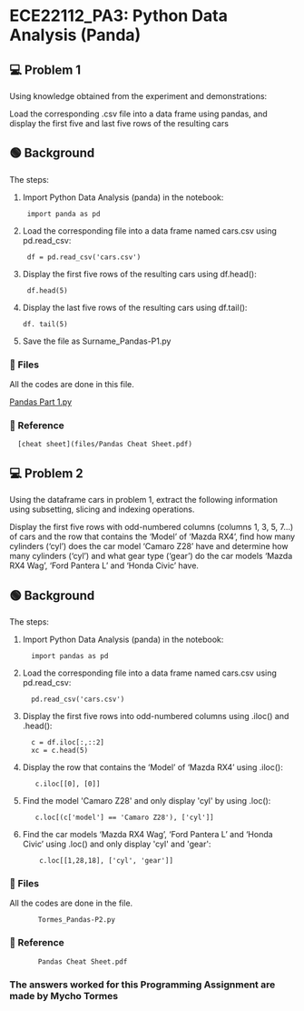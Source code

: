 # ECE22112_PA3: Python Data Analysis (Panda) 

## 💻 Problem 1
Using knowledge obtained from the experiment and demonstrations:

Load the corresponding .csv file into a data frame using pandas, and display the first five and last five rows of the resulting cars

## 🟢 Background
The steps:

1) Import Python Data Analysis (panda) in the notebook:
  
        import panda as pd

2) Load the corresponding file into a data frame named cars.csv using pd.read_csv:

        df = pd.read_csv('cars.csv')

3) Display the first five rows of the resulting cars using df.head():

        df.head(5)

4) Display the last five rows of the resulting cars using df.tail():

       df. tail(5)

5) Save the file as Surname_Pandas-P1.py

### 📌 Files
All the codes are done in this file. 
         
[Pandas Part 1.py](https://github.com/MychoTormes/ECE2112_PA3/blob/main/TORMES_Pandas-P1.py)

### 📍 Reference

      [cheat sheet](files/Pandas Cheat Sheet.pdf)

## 💻 Problem 2
Using the dataframe cars in problem 1, extract the following information using subsetting, slicing and indexing operations.

Display the first five rows with odd-numbered columns (columns 1, 3, 5, 7…) of cars and the row that contains the ‘Model’ of ‘Mazda RX4’, find how many cylinders (‘cyl’) does the car model ‘Camaro Z28’ have and determine how many cylinders (‘cyl’) and what gear type (‘gear’) do the car models ‘Mazda RX4 Wag’, ‘Ford Pantera L’ and ‘Honda Civic’ have.

## 🟢 Background
The steps:

1) Import Python Data Analysis (panda) in the notebook:

         import pandas as pd

2) Load the corresponding file into a data frame named cars.csv using pd.read_csv:
   
         pd.read_csv('cars.csv')

3) Display the first five rows into odd-numbered columns using .iloc() and .head():

         c = df.iloc[:,::2]
         xc = c.head(5)

5) Display the row that contains the ‘Model’ of ‘Mazda RX4’ using .iloc():

          c.iloc[[0], [0]]

6) Find the model 'Camaro Z28' and only display 'cyl' by using .loc():

          c.loc[(c['model'] == 'Camaro Z28'), ['cyl']]

7) Find the car models ‘Mazda RX4 Wag’, ‘Ford Pantera L’ and ‘Honda Civic’ using .loc() and only display 'cyl' and 'gear':

           c.loc[[1,28,18], ['cyl', 'gear']]

### 📌 Files
All the codes are done in the file.

           Tormes_Pandas-P2.py

### 📍 Reference

           Pandas Cheat Sheet.pdf

### The answers worked for this Programming Assignment are made by Mycho Tormes

